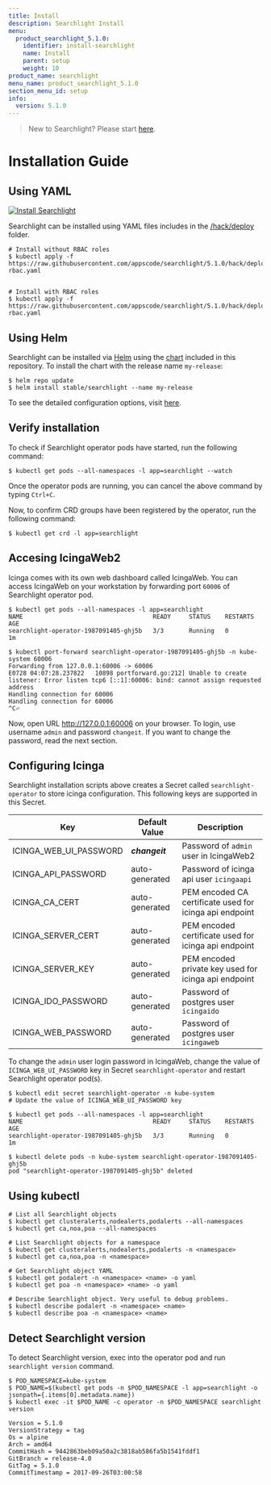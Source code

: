 ```yaml
---
title: Install
description: Searchlight Install
menu:
  product_searchlight_5.1.0:
    identifier: install-searchlight
    name: Install
    parent: setup
    weight: 10
product_name: searchlight
menu_name: product_searchlight_5.1.0
section_menu_id: setup
info:
  version: 5.1.0
---
```


> New to Searchlight? Please start [here](/products/searchlight/5.1.0/concepts/README).

# Installation Guide

## Using YAML
[![Install Searchlight](https://img.youtube.com/vi/Po4yXrQuHtQ/0.jpg)](https://www.youtube-nocookie.com/embed/Po4yXrQuHtQ)

Searchlight can be installed using YAML files includes in the [/hack/deploy](https://github.com/appscode/searchlight/blob/master/hack/deploy) folder.

```console
# Install without RBAC roles
$ kubectl apply -f https://raw.githubusercontent.com/appscode/searchlight/5.1.0/hack/deploy/without-rbac.yaml


# Install with RBAC roles
$ kubectl apply -f https://raw.githubusercontent.com/appscode/searchlight/5.1.0/hack/deploy/with-rbac.yaml
```


## Using Helm
Searchlight can be installed via [Helm](https://helm.sh/) using the [chart](https://github.com/appscode/searchlight/blob/master/chart/stable/searchlight) included in this repository. To install the chart with the release name `my-release`:
```console
$ helm repo update
$ helm install stable/searchlight --name my-release
```
To see the detailed configuration options, visit [here](https://github.com/appscode/searchlight/tree/master/chart/stable/searchlight).


## Verify installation
To check if Searchlight operator pods have started, run the following command:
```console
$ kubectl get pods --all-namespaces -l app=searchlight --watch
```

Once the operator pods are running, you can cancel the above command by typing `Ctrl+C`.

Now, to confirm CRD groups have been registered by the operator, run the following command:
```console
$ kubectl get crd -l app=searchlight
```


## Accesing IcingaWeb2
Icinga comes with its own web dashboard called IcingaWeb. You can access IcingaWeb on your workstation by forwarding port `60006` of Searchlight operator pod.

```console
$ kubectl get pods --all-namespaces -l app=searchlight
NAME                                    READY     STATUS    RESTARTS   AGE
searchlight-operator-1987091405-ghj5b   3/3       Running   0          1m

$ kubectl port-forward searchlight-operator-1987091405-ghj5b -n kube-system 60006
Forwarding from 127.0.0.1:60006 -> 60006
E0728 04:07:28.237822   10898 portforward.go:212] Unable to create listener: Error listen tcp6 [::1]:60006: bind: cannot assign requested address
Handling connection for 60006
Handling connection for 60006
^C⏎
```

Now, open URL http://127.0.0.1:60006 on your browser. To login, use username `admin` and password `changeit`. If you want to change the password, read the next section.


## Configuring Icinga
Searchlight installation scripts above creates a Secret called `searchlight-operator` to store icinga configuration. This following keys are supported in this Secret.

| Key                    | Default Value  | Description                                             |
|------------------------|----------------|---------------------------------------------------------|
| ICINGA_WEB_UI_PASSWORD | _**changeit**_ | Password of `admin` user in IcingaWeb2                  |
| ICINGA_API_PASSWORD    | auto-generated | Password of icinga api user `icingaapi`                 |
| ICINGA_CA_CERT         | auto-generated | PEM encoded CA certificate used for icinga api endpoint |
| ICINGA_SERVER_CERT     | auto-generated | PEM encoded certificate used for icinga api endpoint    |
| ICINGA_SERVER_KEY      | auto-generated | PEM encoded private key used for icinga api endpoint    |
| ICINGA_IDO_PASSWORD    | auto-generated | Password of postgres user `icingaido`                   |
| ICINGA_WEB_PASSWORD    | auto-generated | Password of postgres user `icingaweb`                   |

To change the `admin` user login password in IcingaWeb, change the value of `ICINGA_WEB_UI_PASSWORD` key in Secret `searchlight-operator` and restart Searchlight operator pod(s).

```console
$ kubectl edit secret searchlight-operator -n kube-system
# Update the value of ICINGA_WEB_UI_PASSWORD key

$ kubectl get pods --all-namespaces -l app=searchlight
NAME                                    READY     STATUS    RESTARTS   AGE
searchlight-operator-1987091405-ghj5b   3/3       Running   0          1m

$ kubectl delete pods -n kube-system searchlight-operator-1987091405-ghj5b
pod "searchlight-operator-1987091405-ghj5b" deleted
```


## Using kubectl
```console
# List all Searchlight objects
$ kubectl get clusteralerts,nodealerts,podalerts --all-namespaces
$ kubectl get ca,noa,poa --all-namespaces

# List Searchlight objects for a namespace
$ kubectl get clusteralerts,nodealerts,podalerts -n <namespace>
$ kubectl get ca,noa,poa -n <namespace>

# Get Searchlight object YAML
$ kubectl get podalert -n <namespace> <name> -o yaml
$ kubectl get poa -n <namespace> <name> -o yaml

# Describe Searchlight object. Very useful to debug problems.
$ kubectl describe podalert -n <namespace> <name>
$ kubectl describe poa -n <namespace> <name>
```


## Detect Searchlight version
To detect Searchlight version, exec into the operator pod and run `searchlight version` command.

```console
$ POD_NAMESPACE=kube-system
$ POD_NAME=$(kubectl get pods -n $POD_NAMESPACE -l app=searchlight -o jsonpath={.items[0].metadata.name})
$ kubectl exec -it $POD_NAME -c operator -n $POD_NAMESPACE searchlight version

Version = 5.1.0
VersionStrategy = tag
Os = alpine
Arch = amd64
CommitHash = 9442863beb09a50a2c3818ab586fa5b1541fddf1
GitBranch = release-4.0
GitTag = 5.1.0
CommitTimestamp = 2017-09-26T03:00:58
```
